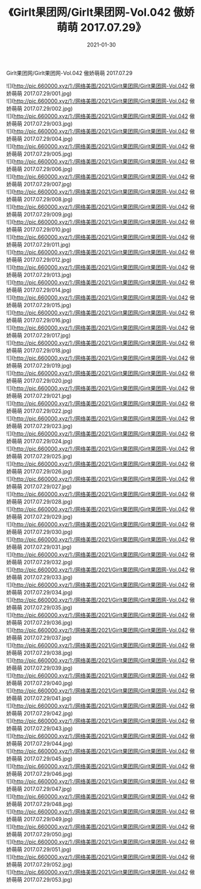 ﻿---
layout: post
title:  《Girlt果团网/Girlt果团网-Vol.042 傲娇萌萌 2017.07.29》
date:   2021-01-30
img: http://pic.660000.xyz/1:/网络美图/2021/Girlt果团网/Girlt果团网-Vol.042 傲娇萌萌 2017.07.29/000.jpg
categories: [美女, 清纯, 唯美]
---

Girlt果团网/Girlt果团网-Vol.042 傲娇萌萌 2017.07.29

 ![](http://pic.660000.xyz/1:/网络美图/2021/Girlt果团网/Girlt果团网-Vol.042 傲娇萌萌 2017.07.29/001.jpg) <br>![](http://pic.660000.xyz/1:/网络美图/2021/Girlt果团网/Girlt果团网-Vol.042 傲娇萌萌 2017.07.29/002.jpg) <br>![](http://pic.660000.xyz/1:/网络美图/2021/Girlt果团网/Girlt果团网-Vol.042 傲娇萌萌 2017.07.29/003.jpg) <br>![](http://pic.660000.xyz/1:/网络美图/2021/Girlt果团网/Girlt果团网-Vol.042 傲娇萌萌 2017.07.29/004.jpg) <br>![](http://pic.660000.xyz/1:/网络美图/2021/Girlt果团网/Girlt果团网-Vol.042 傲娇萌萌 2017.07.29/005.jpg) <br>![](http://pic.660000.xyz/1:/网络美图/2021/Girlt果团网/Girlt果团网-Vol.042 傲娇萌萌 2017.07.29/006.jpg) <br>![](http://pic.660000.xyz/1:/网络美图/2021/Girlt果团网/Girlt果团网-Vol.042 傲娇萌萌 2017.07.29/007.jpg) <br>![](http://pic.660000.xyz/1:/网络美图/2021/Girlt果团网/Girlt果团网-Vol.042 傲娇萌萌 2017.07.29/008.jpg) <br>![](http://pic.660000.xyz/1:/网络美图/2021/Girlt果团网/Girlt果团网-Vol.042 傲娇萌萌 2017.07.29/009.jpg) <br>![](http://pic.660000.xyz/1:/网络美图/2021/Girlt果团网/Girlt果团网-Vol.042 傲娇萌萌 2017.07.29/010.jpg) <br>![](http://pic.660000.xyz/1:/网络美图/2021/Girlt果团网/Girlt果团网-Vol.042 傲娇萌萌 2017.07.29/011.jpg) <br>![](http://pic.660000.xyz/1:/网络美图/2021/Girlt果团网/Girlt果团网-Vol.042 傲娇萌萌 2017.07.29/012.jpg) <br>![](http://pic.660000.xyz/1:/网络美图/2021/Girlt果团网/Girlt果团网-Vol.042 傲娇萌萌 2017.07.29/013.jpg) <br>![](http://pic.660000.xyz/1:/网络美图/2021/Girlt果团网/Girlt果团网-Vol.042 傲娇萌萌 2017.07.29/014.jpg) <br>![](http://pic.660000.xyz/1:/网络美图/2021/Girlt果团网/Girlt果团网-Vol.042 傲娇萌萌 2017.07.29/015.jpg) <br>![](http://pic.660000.xyz/1:/网络美图/2021/Girlt果团网/Girlt果团网-Vol.042 傲娇萌萌 2017.07.29/016.jpg) <br>![](http://pic.660000.xyz/1:/网络美图/2021/Girlt果团网/Girlt果团网-Vol.042 傲娇萌萌 2017.07.29/017.jpg) <br>![](http://pic.660000.xyz/1:/网络美图/2021/Girlt果团网/Girlt果团网-Vol.042 傲娇萌萌 2017.07.29/018.jpg) <br>![](http://pic.660000.xyz/1:/网络美图/2021/Girlt果团网/Girlt果团网-Vol.042 傲娇萌萌 2017.07.29/019.jpg) <br>![](http://pic.660000.xyz/1:/网络美图/2021/Girlt果团网/Girlt果团网-Vol.042 傲娇萌萌 2017.07.29/020.jpg) <br>![](http://pic.660000.xyz/1:/网络美图/2021/Girlt果团网/Girlt果团网-Vol.042 傲娇萌萌 2017.07.29/021.jpg) <br>![](http://pic.660000.xyz/1:/网络美图/2021/Girlt果团网/Girlt果团网-Vol.042 傲娇萌萌 2017.07.29/022.jpg) <br>![](http://pic.660000.xyz/1:/网络美图/2021/Girlt果团网/Girlt果团网-Vol.042 傲娇萌萌 2017.07.29/023.jpg) <br>![](http://pic.660000.xyz/1:/网络美图/2021/Girlt果团网/Girlt果团网-Vol.042 傲娇萌萌 2017.07.29/024.jpg) <br>![](http://pic.660000.xyz/1:/网络美图/2021/Girlt果团网/Girlt果团网-Vol.042 傲娇萌萌 2017.07.29/025.jpg) <br>![](http://pic.660000.xyz/1:/网络美图/2021/Girlt果团网/Girlt果团网-Vol.042 傲娇萌萌 2017.07.29/026.jpg) <br>![](http://pic.660000.xyz/1:/网络美图/2021/Girlt果团网/Girlt果团网-Vol.042 傲娇萌萌 2017.07.29/027.jpg) <br>![](http://pic.660000.xyz/1:/网络美图/2021/Girlt果团网/Girlt果团网-Vol.042 傲娇萌萌 2017.07.29/028.jpg) <br>![](http://pic.660000.xyz/1:/网络美图/2021/Girlt果团网/Girlt果团网-Vol.042 傲娇萌萌 2017.07.29/029.jpg) <br>![](http://pic.660000.xyz/1:/网络美图/2021/Girlt果团网/Girlt果团网-Vol.042 傲娇萌萌 2017.07.29/030.jpg) <br>![](http://pic.660000.xyz/1:/网络美图/2021/Girlt果团网/Girlt果团网-Vol.042 傲娇萌萌 2017.07.29/031.jpg) <br>![](http://pic.660000.xyz/1:/网络美图/2021/Girlt果团网/Girlt果团网-Vol.042 傲娇萌萌 2017.07.29/032.jpg) <br>![](http://pic.660000.xyz/1:/网络美图/2021/Girlt果团网/Girlt果团网-Vol.042 傲娇萌萌 2017.07.29/033.jpg) <br>![](http://pic.660000.xyz/1:/网络美图/2021/Girlt果团网/Girlt果团网-Vol.042 傲娇萌萌 2017.07.29/034.jpg) <br>![](http://pic.660000.xyz/1:/网络美图/2021/Girlt果团网/Girlt果团网-Vol.042 傲娇萌萌 2017.07.29/035.jpg) <br>![](http://pic.660000.xyz/1:/网络美图/2021/Girlt果团网/Girlt果团网-Vol.042 傲娇萌萌 2017.07.29/036.jpg) <br>![](http://pic.660000.xyz/1:/网络美图/2021/Girlt果团网/Girlt果团网-Vol.042 傲娇萌萌 2017.07.29/037.jpg) <br>![](http://pic.660000.xyz/1:/网络美图/2021/Girlt果团网/Girlt果团网-Vol.042 傲娇萌萌 2017.07.29/038.jpg) <br>![](http://pic.660000.xyz/1:/网络美图/2021/Girlt果团网/Girlt果团网-Vol.042 傲娇萌萌 2017.07.29/039.jpg) <br>![](http://pic.660000.xyz/1:/网络美图/2021/Girlt果团网/Girlt果团网-Vol.042 傲娇萌萌 2017.07.29/040.jpg) <br>![](http://pic.660000.xyz/1:/网络美图/2021/Girlt果团网/Girlt果团网-Vol.042 傲娇萌萌 2017.07.29/041.jpg) <br>![](http://pic.660000.xyz/1:/网络美图/2021/Girlt果团网/Girlt果团网-Vol.042 傲娇萌萌 2017.07.29/042.jpg) <br>![](http://pic.660000.xyz/1:/网络美图/2021/Girlt果团网/Girlt果团网-Vol.042 傲娇萌萌 2017.07.29/043.jpg) <br>![](http://pic.660000.xyz/1:/网络美图/2021/Girlt果团网/Girlt果团网-Vol.042 傲娇萌萌 2017.07.29/044.jpg) <br>![](http://pic.660000.xyz/1:/网络美图/2021/Girlt果团网/Girlt果团网-Vol.042 傲娇萌萌 2017.07.29/045.jpg) <br>![](http://pic.660000.xyz/1:/网络美图/2021/Girlt果团网/Girlt果团网-Vol.042 傲娇萌萌 2017.07.29/046.jpg) <br>![](http://pic.660000.xyz/1:/网络美图/2021/Girlt果团网/Girlt果团网-Vol.042 傲娇萌萌 2017.07.29/047.jpg) <br>![](http://pic.660000.xyz/1:/网络美图/2021/Girlt果团网/Girlt果团网-Vol.042 傲娇萌萌 2017.07.29/048.jpg) <br>![](http://pic.660000.xyz/1:/网络美图/2021/Girlt果团网/Girlt果团网-Vol.042 傲娇萌萌 2017.07.29/049.jpg) <br>![](http://pic.660000.xyz/1:/网络美图/2021/Girlt果团网/Girlt果团网-Vol.042 傲娇萌萌 2017.07.29/050.jpg) <br>![](http://pic.660000.xyz/1:/网络美图/2021/Girlt果团网/Girlt果团网-Vol.042 傲娇萌萌 2017.07.29/051.jpg) <br>![](http://pic.660000.xyz/1:/网络美图/2021/Girlt果团网/Girlt果团网-Vol.042 傲娇萌萌 2017.07.29/052.jpg) <br>![](http://pic.660000.xyz/1:/网络美图/2021/Girlt果团网/Girlt果团网-Vol.042 傲娇萌萌 2017.07.29/053.jpg) <br>